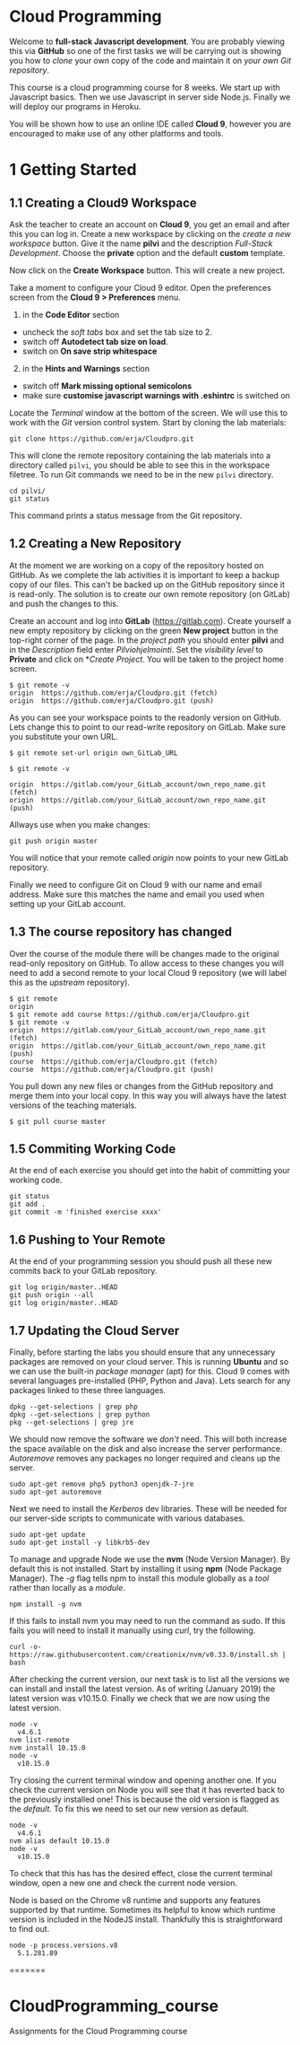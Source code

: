 # Cloud Programming

Welcome to **full-stack Javascript development**. You are probably viewing this via **GitHub** so one of the first tasks we will be carrying out is showing you how to *clone* your own copy of the code and maintain it on *your own Git repository*.

This course is a cloud programming course for 8 weeks. We start up with Javascript basics. Then we use Javascript in server side Node.js. Finally we will deploy our programs in Heroku.

You will be shown how to use an online IDE called **Cloud 9**, however you are encouraged to make use of any other platforms and tools.

# 1 Getting Started

## 1.1 Creating a Cloud9 Workspace

Ask the teacher to create an account on **Cloud 9**, you get an email and after this you can log in. Create a new workspace by clicking on the *create a new workspace* button. Give it the name **pilvi** and the  description *Full-Stack Development*. Choose the **private** option and the default **custom** template.

Now click on the **Create Workspace** button. This will create a new project.

Take a moment to configure your Cloud 9 editor. Open the preferences screen from the **Cloud 9 > Preferences** menu.

1. in the **Code Editor** section
  - uncheck the _soft tabs_ box and set the tab size to 2.
  - switch off **Autodetect tab size on load**.
  - switch on **On save strip whitespace**
2. in the **Hints and Warnings** section
  - switch off **Mark missing optional semicolons**
  - make sure **customise javascript warnings with .eshintrc** is switched on

Locate the _Terminal_ window at the bottom of the screen. We will use this to work with the _Git_ version control system. Start by cloning the lab materials:
```
git clone https://github.com/erja/Cloudpro.git
```
This will clone the remote repository containing the lab materials into a directory called `pilvi`, you should be able to see this in the workspace filetree. To run Git commands we need to be in the new `pilvi` directory.
```
cd pilvi/
git status
```
This command prints a status message from the Git repository.

## 1.2 Creating a New Repository

At the moment we are working on a copy of the repository hosted on GitHub. As we complete the lab activities it is important to keep a backup copy of our files. This can't be backed up on the GitHub repository since it is read-only. The solution is to create our own remote repository (on GitLab) and push the changes to this.

Create an account and log into **GitLab** (https://gitlab.com). Create yourself a new empty repository by clicking on the green **New project** button in the top-right corner of the page. In the *project path* you should enter **pilvi** and in the *Description* field enter *Pilviohjelmointi*. Set the *visibility level* to **Private** and click on **Create Project*. You will be taken to the project home screen.


```
$ git remote -v
origin	https://github.com/erja/Cloudpro.git (fetch)
origin	https://github.com/erja/Cloudpro.git (push)
```

As you can see your workspace points to the readonly version on GitHub. Lets change this to point to our read-write repository on GitLab. Make sure you substitute your own URL.

```
$ git remote set-url origin own_GitLab_URL

$ git remote -v

origin	https://gitlab.com/your_GitLab_account/own_repo_name.git (fetch)
origin	https://gitlab.com/your_GitLab_account/own_repo_name.git (push)
```


Allways use when you make changes:

```
git push origin master
```

You will notice that your remote called *origin* now points to your new GitLab repository.

Finally we need to configure Git on Cloud 9 with our name and email address. Make sure this matches the name and email you used when setting up your GitLab account.

## 1.3 The course repository has changed

Over the course of the module there will be changes made to the original read-only repository on GitHub. To allow access to these changes you will need to add a second remote to your local Cloud 9 repository (we will label this as the *upstream* repository).

```
$ git remote
origin
$ git remote add course https://github.com/erja/Cloudpro.git
$ git remote -v
origin	https://gitlab.com/your_GitLab_account/own_repo_name.git (fetch)
origin	https://gitlab.com/your_GitLab_account/own_repo_name.git (push)
course	https://github.com/erja/Cloudpro.git (fetch)
course	https://github.com/erja/Cloudpro.git (push)
```

You pull down any new files or changes from the GitHub repository and merge them into your local copy. In this way you will always have the latest versions of the teaching materials. 

```
$ git pull course master
```


## 1.5 Commiting Working Code

At the end of each exercise you should get into the habit of committing your working code.
```
git status
git add .
git commit -m 'finished exercise xxxx'
```

## 1.6 Pushing to Your Remote

At the end of your programming session you should push all these new commits back to your GitLab repository.
```
git log origin/master..HEAD
git push origin --all
git log origin/master..HEAD
```

## 1.7 Updating the Cloud Server

Finally, before starting the labs you should ensure that any unnecessary packages are removed on your cloud server. This is running **Ubuntu** and so we can use the built-in _package manager_ (apt) for this. Cloud 9 comes with several languages pre-installed (PHP, Python and Java). Lets search for any packages linked to these three languages.
```
dpkg --get-selections | grep php
dpkg --get-selections | grep python
pkg --get-selections | grep jre
```
We should now remove the software we _don't_ need. This will both increase the space available on the disk and also increase the server performance. _Autoremove_ removes any packages no longer required and cleans up the server.
```
sudo apt-get remove php5 python3 openjdk-7-jre
sudo apt-get autoremove
```
Next we need to install the _Kerberos_ dev libraries. These will be needed for our server-side scripts to communicate with various databases.
```
sudo apt-get update
sudo apt-get install -y libkrb5-dev
```

To manage and upgrade Node we use the **nvm**  (Node Version Manager). By default this is not installed. Start by installing it using **npm** (Node Package Manager). The _-g_ flag tells npm to install this module globally as a _tool_ rather than locally as a _module_.
```
npm install -g nvm
```
If this fails to install nvm you may need to run the command as sudo. If this fails you will need to install it manually using _curl_, try the following.
```
curl -o- https://raw.githubusercontent.com/creationix/nvm/v0.33.0/install.sh | bash
```

After checking the current version, our next task is to list all the versions we can install and install the latest version. As of writing (January 2019) the latest version was v10.15.0. Finally we check that we are now using the latest version.
```
node -v
  v4.6.1
nvm list-remote
nvm install 10.15.0
node -v
  v10.15.0
```
Try closing the current terminal window and opening another one. If you check the current version on Node you will see that it has reverted back to the previously installed one! This is because the old version is flagged as the _default_. To fix this we need to set our new version as default.
```
node -v
  v4.6.1
nvm alias default 10.15.0
node -v
  v10.15.0
```
To check that this has has the desired effect, close the current terminal window, open a new one and check the current node version.

Node is based on the Chrome v8 runtime and supports any features supported by that runtime. Sometimes its helpful to know which runtime version is included in the NodeJS install. Thankfully this is straightforward to find out.
```
node -p process.versions.v8
  5.1.281.89
```

=======
# CloudProgramming_course
Assignments for the Cloud Programming course